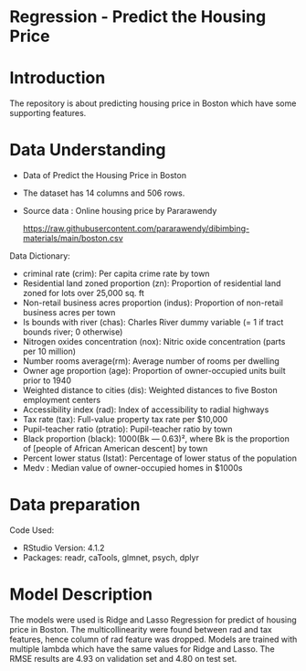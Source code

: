 # Regression - Predict the Housing Price
# Introduction
The repository is about predicting housing price in Boston which have some supporting features. 

# Data Understanding
- Data of Predict the Housing Price in Boston
- The dataset has 14 columns and 506 rows.
- Source data : Online housing price by Pararawendy
	
	https://raw.githubusercontent.com/pararawendy/dibimbing-materials/main/boston.csv




Data Dictionary:
- criminal rate (crim): Per capita crime rate by town
- Residential land zoned proportion (zn): Proportion of residential land zoned for lots over 25,000 sq. ft
- Non-retail business acres proportion (indus): Proportion of non-retail business acres per town
- Is bounds with river (chas): Charles River dummy variable (= 1 if tract bounds river; 0 otherwise)
- Nitrogen oxides concentration (nox): Nitric oxide concentration (parts per 10 million)
- Number rooms average(rm): Average number of rooms per dwelling
- Owner age proportion (age): Proportion of owner-occupied units built prior to 1940
- Weighted distance to cities (dis): Weighted distances to five Boston employment centers
- Accessibility index (rad): Index of accessibility to radial highways
- Tax rate (tax): Full-value property tax rate per $10,000
- Pupil-teacher ratio (ptratio): Pupil-teacher ratio by town
- Black proportion (black): 1000(Bk — 0.63)², where Bk is the proportion of [people of African American descent] by town
- Percent lower status (Istat): Percentage of lower status of the population
- Medv : Median value of owner-occupied homes in $1000s

# Data preparation
Code Used:
- RStudio Version: 4.1.2
- Packages: readr, caTools, glmnet, psych, dplyr

# Model Description
The models were used is Ridge and Lasso Regression for predict of housing price in Boston. The multicollinearity were found between rad and tax features, hence column of rad feature was dropped. Models are trained with multiple lambda which have the same values for Ridge and Lasso. The RMSE results are 4.93 on validation set and 4.80 on test set.
